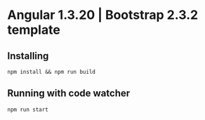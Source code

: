 # Angular 1.3.20 | Bootstrap 2.3.2 template

## Installing
`npm install && npm run build`

## Running with code watcher
`npm run start`


